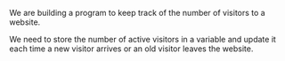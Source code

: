 We are building a program to keep track of the number of visitors to a website.

We need to store the number of active visitors in a variable and update it each time a new visitor arrives or an old visitor leaves the website.
